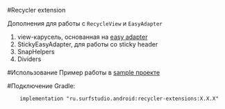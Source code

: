 #Recycler extension

Дополнения для работы с `RecycleView` и `EasyAdapter`

1. view-карусель, основанная на [easy adapter](../easyadapter/README.md)
1. StickyEasyAdapter, для работы со sticky header
1. SnapHelpers
1. Dividers

#Использование
Пример работы в [sample проекте](../recycler-extension-sample)

#Подключение
Gradle:
```
    implementation "ru.surfstudio.android:recycler-extensions:X.X.X"
```